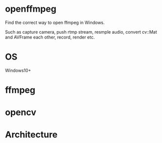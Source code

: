 # openffmpeg
Find the correct way to open ffmpeg in Windows.

Such as capture camera, push rtmp stream, resmple audio, convert cv::Mat and AVFrame each other, record, render etc.  

# OS

Windows10+

# ffmpeg



# opencv



# Architecture

